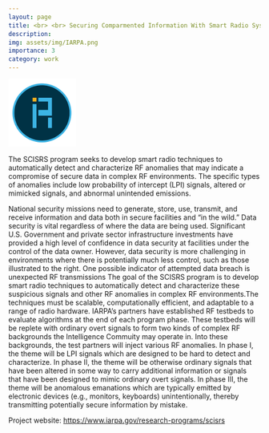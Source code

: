 ```yaml
---
layout: page
title: <br> <br> Securing Comparmented Information With Smart Radio Systems
description:
img: assets/img/IARPA.png
importance: 3
category: work
---
```


<style>
.nsf {
  width: 135px;
  height: 135px;
}
</style>
<img src="/assets/img/IARPA.png" class="nsf" alt="IARPA Logo">

The SCISRS program seeks to develop smart radio techniques to automatically detect and characterize RF anomalies that may indicate a compromise of secure data in complex RF environments. The specific types of anomalies include low probability of intercept (LPI) signals, altered or mimicked signals, and abnormal unintended emissions.


National security missions need to generate, store, use, transmit, and receive information and data both in secure facilities and “in the wild.” Data security is vital regardless of where the data are being used. Significant U.S. Government and private sector infrastructure investments have provided a high level of confidence in data security at facilities under the control of the data owner. However, data security is more challenging in environments where there is potentially much less control, such as those illustrated to the right. One possible indicator of attempted data breach is unexpected RF transmissions The goal of the SCISRS program is to develop smart radio techniques to automatically detect and characterize these suspicious signals and other RF anomalies in complex RF environments.The techniques must be scalable, computationally efficient, and adaptable to a range of radio hardware. IARPA’s partners have established RF testbeds to evaluate algorithms at the end of each program phase. These testbeds will be replete with ordinary overt signals to form two kinds of complex RF backgrounds the Intelligence Commuity may operate in. Into these backgrounds, the test partners will inject various RF anomalies. In phase I, the theme will be LPI signals which are designed to be hard to detect and characterize. In phase II, the theme will be otherwise ordinary signals that have been altered in some way to carry additional information or signals that have been designed to mimic ordinary overt signals. In phase III, the theme will be anomalous emanations which are typically emitted by electronic devices (e.g., monitors, keyboards) unintentionally, thereby transmitting potentially secure information by mistake.

Project website: <a href="https://www.iarpa.gov/research-programs/scisrs">https://www.iarpa.gov/research-programs/scisrs</a>
